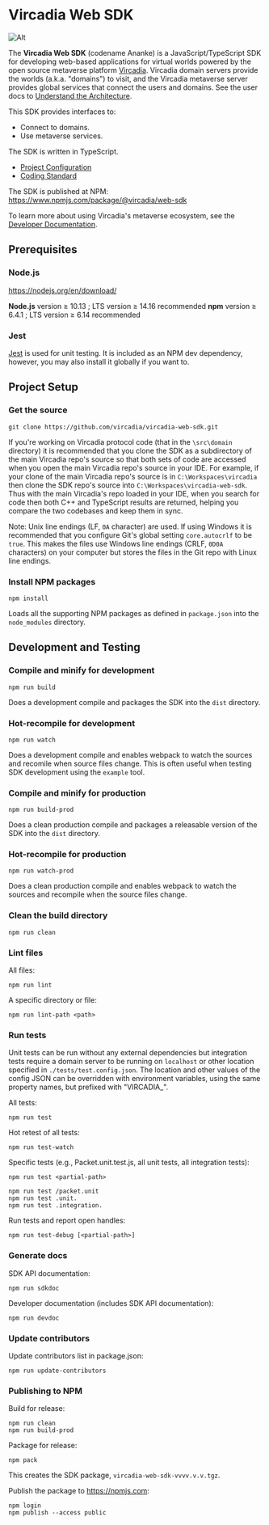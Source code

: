 # Vircadia Web SDK

![Alt](https://repobeats.axiom.co/api/embed/eb811d31c2cb1112f3a33a0be932880200d98290.svg "Repobeats analytics image")

The **Vircadia Web SDK** (codename Ananke) is a JavaScript/TypeScript SDK for developing web-based applications for virtual worlds powered by the open source metaverse platform [Vircadia](https://vircadia.com/). Vircadia domain servers provide the worlds (a.k.a. "domains") to visit, and the Vircadia
metaverse server provides global services that connect the users and domains.
See the user docs to [Understand the Architecture](https://docs.vircadia.com/explore/get-started/architecture.html).

This SDK provides interfaces to:

-   Connect to domains.
-   Use metaverse services.

The SDK is written in TypeScript.

-   [Project Configuration](CONFIGURATION.md)
-   [Coding Standard](CODING_STANDARD.md)

The SDK is published at NPM: https://www.npmjs.com/package/@vircadia/web-sdk

To learn more about using Vircadia's metaverse ecosystem, see the [Developer Documentation](https://docs.vircadia.dev).

## Prerequisites

### Node.js

https://nodejs.org/en/download/

**Node.js** version &ge; 10.13 ; LTS version &ge; 14.16 recommended
**npm** version &ge; 6.4.1 ; LTS version &ge; 6.14 recommended

### Jest

[Jest](https://jestjs.io/) is used for unit testing. It is included as an NPM dev dependency, however, you may also install it globally if you want
to.

## Project Setup

### Get the source

```
git clone https://github.com/vircadia/vircadia-web-sdk.git
```

If you're working on Vircadia protocol code (that in the `\src\domain` directory) it is recommended that you clone the SDK as
a subdirectory of the main Vircadia repo's source so that both sets of code are accessed when you open the main Vircadia repo's
source in your IDE. For example, if your clone of the main Vircadia repo's source is in `C:\Workspaces\vircadia` then clone
the SDK repo's source into `C:\Workspaces\vircadia-web-sdk`. Thus with the main Vircadia's repo loaded in your IDE, when
you search for code then both C++ and TypeScript results are returned, helping you compare the two codebases and keep them in
sync.

Note: Unix line endings (LF, `0A` character) are used. If using Windows it is recommended that you configure Git's global setting `core.autocrlf` to be `true`. This makes the files use Windows line endings (CRLF, `0D0A` characters) on your computer but stores the files in the Git repo with Linux line endings.

### Install NPM packages

```
npm install
```

Loads all the supporting NPM packages as defined in `package.json` into the `node_modules` directory.

## Development and Testing

### Compile and minify for development

```
npm run build
```

Does a development compile and packages the SDK into the `dist` directory.

### Hot-recompile for development

```
npm run watch
```

Does a development compile and enables webpack to watch the sources and recomile when source files change.
This is often useful when testing SDK development using the `example` tool.

### Compile and minify for production

```
npm run build-prod
```

Does a clean production compile and packages a releasable version of the SDK into the `dist` directory.

### Hot-recompile for production

```
npm run watch-prod
```

Does a clean production compile and enables webpack to watch the sources and recompile when the source files change.

### Clean the build directory

```
npm run clean
```

### Lint files

All files:

```
npm run lint
```

A specific directory or file:

```
npm run lint-path <path>
```

### Run tests

Unit tests can be run without any external dependencies but integration tests require a domain server to be running on
`localhost` or other location specified in `./tests/test.config.json`. The location and other values of the config JSON can be
overridden with environment variables, using the same property names, but prefixed with "VIRCADIA\_".

All tests:

```
npm run test
```

Hot retest of all tests:

```
npm run test-watch
```

Specific tests (e.g., Packet.unit.test.js, all unit tests, all integration tests):

```
npm run test <partial-path>

npm run test /packet.unit
npm run test .unit.
npm run test .integration.
```

Run tests and report open handles:

```
npm run test-debug [<partial-path>]
```

### Generate docs

SDK API documentation:

```
npm run sdkdoc
```

Developer documentation (includes SDK API documentation):

```
npm run devdoc
```

### Update contributors

Update contributors list in package.json:

```
npm run update-contributors
```

### Publishing to NPM

Build for release:

```
npm run clean
npm run build-prod
```

Package for release:

```
npm pack
```

This creates the SDK package, `vircadia-web-sdk-vvvv.v.v.tgz`.

Publish the package to https://npmjs.com:

```
npm login
npm publish --access public
```
